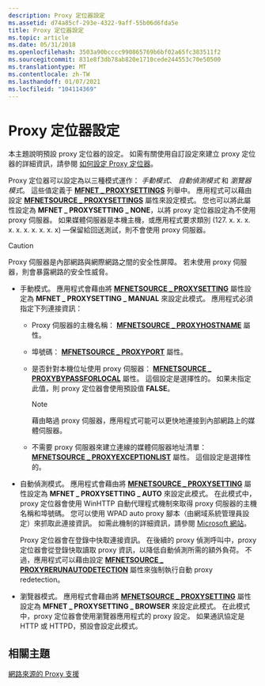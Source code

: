 ```yaml
---
description: Proxy 定位器設定
ms.assetid: d74a85cf-293e-4322-9aff-55b06d6fda5e
title: Proxy 定位器設定
ms.topic: article
ms.date: 05/31/2018
ms.openlocfilehash: 3503a90bcccc990865769b6bf02a65fc383511f2
ms.sourcegitcommit: 831e8f3db78ab820e1710cede244553c70e50500
ms.translationtype: MT
ms.contentlocale: zh-TW
ms.lasthandoff: 01/07/2021
ms.locfileid: "104114369"
---
```

# <a name="proxy-locator-configuration-settings"></a>Proxy 定位器設定

本主題說明預設 proxy 定位器的設定。 如需有關使用自訂設定來建立 proxy 定位器的詳細資訊，請參閱 [如何設定 Proxy 定位器](how-to-configure-the-proxy-locator.md)。

Proxy 定位器可以設定為以三種模式運作： *手動模式*、 *自動偵測模式* 和 *瀏覽器模式*。 這些值定義于 [**MFNET \_ PROXYSETTINGS**](/windows/desktop/api/mfidl/ne-mfidl-mfnet_proxysettings) 列舉中。 應用程式可以藉由設定 [**MFNETSOURCE \_ PROXYSETTINGS**](mfnetsource-proxysettings-property.md) 屬性來設定模式。 您也可以將此屬性設定為 **MFNET \_ PROXYSETTING \_ NONE**，以將 proxy 定位器設定為不使用 proxy 伺服器。 如果媒體伺服器是本機主機，或應用程式要求類別 (127. x. x. x. x. x. x. x. x. x. x) —保留給回送測試，則不會使用 proxy 伺服器。

> [!Caution]  
> Proxy 伺服器是內部網路與網際網路之間的安全性屏障。 若未使用 proxy 伺服器，則會暴露網路的安全性威脅。

 

-   手動模式。 應用程式會藉由將 [**MFNETSOURCE \_ PROXYSETTING**](mfnetsource-proxysettings-property.md) 屬性設定為 **MFNET \_ PROXYSETTING \_ MANUAL** 來設定此模式。 應用程式必須指定下列連接資訊：

    -   Proxy 伺服器的主機名稱： [**MFNETSOURCE \_ PROXYHOSTNAME**](mfnetsource-proxyhostname-property.md) 屬性。
    -   埠號碼： [**MFNETSOURCE \_ PROXYPORT**](mfnetsource-proxyport-property.md) 屬性。
    -   是否針對本機位址使用 proxy 伺服器： [**MFNETSOURCE \_ PROXYBYPASSFORLOCAL**](mfnetsource-proxybypassforlocal-property.md) 屬性。 這個設定是選擇性的。 如果未指定此值，則 proxy 定位器會使用預設值 **FALSE**。

        > [!Note]  
        > 藉由略過 proxy 伺服器，應用程式可能可以更快地連接到內部網路上的媒體伺服器。

         

    -   不需要 proxy 伺服器來建立連線的媒體伺服器地址清單： [**MFNETSOURCE \_ PROXYEXCEPTIONLIST**](mfnetsource-proxyexceptionlist-property.md) 屬性。 這個設定是選擇性的。

-   自動偵測模式。 應用程式會藉由將 [**MFNETSOURCE \_ PROXYSETTING**](mfnetsource-proxysettings-property.md) 屬性設定為 **MFNET \_ PROXYSETTING \_ AUTO** 來設定此模式。 在此模式中，proxy 定位器會使用 WinHTTP 自動代理程式機制來取得 proxy 伺服器的主機名稱和埠號碼。 您可以使用 WPAD auto proxy 腳本（由網域系統管理員設定）來抓取此連接資訊。 如需此機制的詳細資訊，請參閱 [Microsoft 網站](../winhttp/winhttp-autoproxy-support.md)。

    Proxy 定位器會在登錄中快取連接資訊。 在後續的 proxy 偵測呼叫中，proxy 定位器會從登錄快取讀取 proxy 資訊，以降低自動偵測所需的額外負荷。 不過，應用程式可以藉由設定 [**MFNETSOURCE \_ PROXYRERUNAUTODETECTION**](mfnetsource-proxyrerunautodetection-property.md) 屬性來強制執行自動 proxy redetection。

-   瀏覽器模式。 應用程式會藉由將 [**MFNETSOURCE \_ PROXYSETTING**](mfnetsource-proxysettings-property.md) 屬性設定為 **MFNET \_ PROXYSETTING \_ BROWSER** 來設定此模式。 在此模式中，proxy 定位器會使用瀏覽器應用程式的 proxy 設定。 如果通訊協定是 HTTP 或 HTTPD，預設會設定此模式。

## <a name="related-topics"></a>相關主題

<dl> <dt>

[網路來源的 Proxy 支援](proxy-support-for-network-sources.md)
</dt> </dl>

 

 
